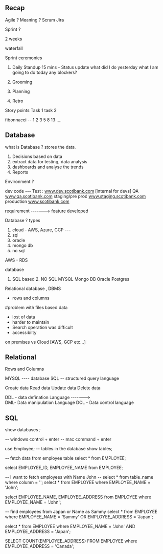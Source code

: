 ## Recap 

Agile  ? Meaning ? 
Scrum 
Jira 

Sprint ?  

2 weeks 

waterfall 

Sprint ceremonies 
1. Daily Standup 
15 mins - Status update 
what did I do yesterday 
what I am going to do today 
any blockers? 

2. Grooming 
3. Planning 
4. Retro 


Story points 
Task 1 
task 2 

fibonnacci   -- 1 2 3 5 8 13 ....


## Database 

what is Database ? 
stores the data.

1. Decisions based on data 
2. extract data for testing, data analysis
3. dashboards and analyse the trends 
4. Reports 



Environment ? 

dev             code --- Test        : www.dev.scotibank.com    [internal for devs]
QA                                     www.qa.scotibank.com
staging/pre prod                       www.staging.scotibank.com
production                             www.scotibank.com


requirement -------> feature developed



Database ? 
types 

1. cloud  - AWS, Azure, GCP  ---
2. sql
3. oracle 
4. mongo db
5. no sql 

AWS - RDS 


database 
1. SQL based                2. NO SQL 
MYSQL                           Mongo DB 
Oracle 
Postgres 


Relational database , DBMS 

- rows and columns 


#problem with  files based data 
- lost of data
- harder to maintain
- Search operation was difficult 
- accessibilty 


on premises             vs      Cloud  [AWS, GCP etc...]



## Relational 

Rows and Columns


MYSQL ---- database 
SQL -- structured query language 


Create data
Read data
Update data
Delete data

DDL - data defination Language   ------->  
DML- Data manipulation Language 
DCL - Data control language 



## SQL 

show databases ;

-- windows    control + enter
-- mac  command + enter


use Employee;
-- tables in the database
show tables;

-- fetch data from employee table
select * from EMPLOYEE;

select EMPLOYEE_ID, EMPLOYEE_NAME from EMPLOYEE;

-- I want to fetch employees with Name John
-- select * from table_name where column = '';
select * from EMPLOYEE where EMPLOYEE_NAME = 'John';

select EMPLOYEE_NAME, EMPLOYEE_ADDRESS from EMPLOYEE where EMPLOYEE_NAME = 'John';

-- find employees from Japan or Name as Sammy
select * from EMPLOYEE where EMPLOYEE_NAME = 'Sammy' OR EMPLOYEE_ADDRESS = 'Japan';


select * from EMPLOYEE where EMPLOYEE_NAME = 'John' AND EMPLOYEE_ADDRESS = 'Japan';

SELECT COUNT(EMPLOYEE_ADDRESS) FROM EMPLOYEE where EMPLOYEE_ADDRESS = 'Canada';































